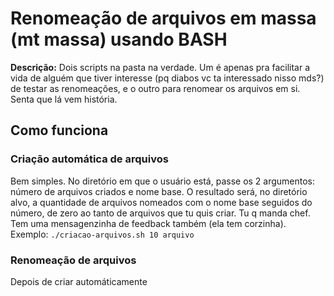 # Renomeação de arquivos em massa (mt massa) usando BASH
**Descrição:** Dois scripts na pasta na verdade. Um é apenas pra facilitar a vida de alguém que tiver interesse (pq diabos vc ta interessado nisso mds?) 
de testar as renomeações, e o outro para renomear os arquivos em si. Senta que lá vem história.

## Como funciona
### Criação automática de arquivos
Bem simples. No diretório em que o usuário está, passe os 2 argumentos: número de arquivos criados e nome base. O resultado será, no diretório alvo, a quantidade de arquivos nomeados com o nome base seguidos do número, de zero ao tanto de arquivos que tu quis criar. Tu q manda chef. Tem uma mensagenzinha de feedback também (ela tem corzinha). Exemplo: `./criacao-arquivos.sh 10 arquivo`

### Renomeação de arquivos
Depois de criar automáticamente 